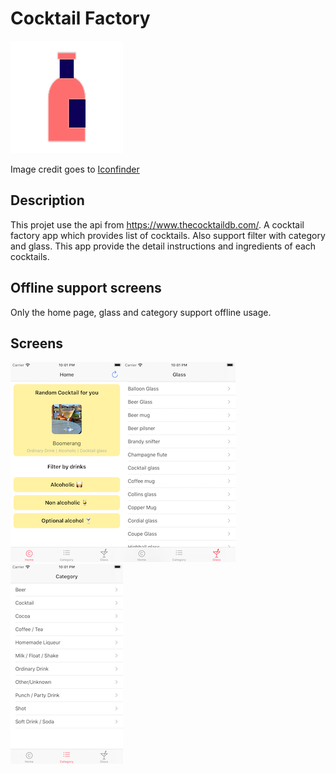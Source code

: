 #  Cocktail Factory 

![alt text](https://github.com/nyan-lin-tun/Cocktail-Factory/blob/master/Cocktail%20Factory/Assets.xcassets/AppIcon.appiconset/180.png "Cocktail Factory")

Image credit goes to <a href="https://www.iconfinder.com/" target="_blank">Iconfinder</a>

## Description

This projet use the api from https://www.thecocktaildb.com/. A cocktail factory app which provides list of cocktails. Also support filter with category and glass. This app provide the detail instructions and ingredients of each cocktails.

## Offline support screens

Only the home page, glass and category support offline usage.

## Screens

![alt](https://github.com/nyan-lin-tun/Cocktail-Factory/blob/master/screens/home.png?raw=true)![alt](https://github.com/nyan-lin-tun/Cocktail-Factory/blob/master/screens/glass.png?raw=true)![alt](https://github.com/nyan-lin-tun/Cocktail-Factory/blob/master/screens/category.png?raw=true)
